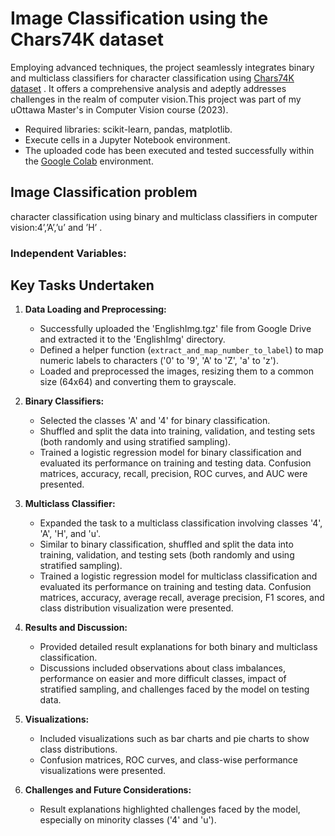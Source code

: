 # **Image Classification using the Chars74K dataset**
Employing advanced techniques, the project seamlessly integrates binary and multiclass classifiers for character classification using [Chars74K dataset](http://www.ee.surrey.ac.uk/CVSSP/demos/chars74k/) . It offers a comprehensive analysis and adeptly addresses challenges in the realm of computer vision.This project was  part of my uOttawa Master's in Computer Vision course (2023).

- Required libraries: scikit-learn, pandas, matplotlib.
- Execute cells in a Jupyter Notebook environment.
- The uploaded code has been executed and tested successfully within the [Google Colab](https://colab.google/) environment.


## Image Classification problem
character classification using binary and multiclass classifiers in computer vision:4’,’A’,’u’ and ’H’ .

### Independent Variables:

## **Key Tasks Undertaken**

1. **Data Loading and Preprocessing:**
   - Successfully uploaded the 'EnglishImg.tgz' file from Google Drive and extracted it to the 'EnglishImg' directory.
   - Defined a helper function (`extract_and_map_number_to_label`) to map numeric labels to characters ('0' to '9', 'A' to 'Z', 'a' to 'z').
   - Loaded and preprocessed the images, resizing them to a common size (64x64) and converting them to grayscale.

2. **Binary Classifiers:**
   - Selected the classes 'A' and '4' for binary classification.
   - Shuffled and split the data into training, validation, and testing sets (both randomly and using stratified sampling).
   - Trained a logistic regression model for binary classification and evaluated its performance on training and testing data. Confusion matrices, accuracy, recall, precision, ROC curves, and AUC were presented.

3. **Multiclass Classifier:**
   - Expanded the task to a multiclass classification involving classes '4', 'A', 'H', and 'u'.
   - Similar to binary classification, shuffled and split the data into training, validation, and testing sets (both randomly and using stratified sampling).
   - Trained a logistic regression model for multiclass classification and evaluated its performance on training and testing data. Confusion matrices, accuracy, average recall, average precision, F1 scores, and class distribution visualization were presented.

4. **Results and Discussion:**
   - Provided detailed result explanations for both binary and multiclass classification.
   - Discussions included observations about class imbalances, performance on easier and more difficult classes, impact of stratified sampling, and challenges faced by the model on testing data.

5. **Visualizations:**
   - Included visualizations such as bar charts and pie charts to show class distributions.
   - Confusion matrices, ROC curves, and class-wise performance visualizations were presented.

6. **Challenges and Future Considerations:**
   - Result explanations highlighted challenges faced by the model, especially on minority classes ('4' and 'u').

